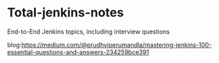 # Total-jenkins-notes
End-to-End Jenkins topics, including interview questions

blog:https://medium.com/@prudhviperumandla/mastering-jenkins-100-essential-questions-and-answers-234259bce391
